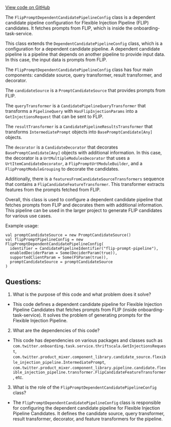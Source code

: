 [View code on GitHub](https://github.com/misbahsy/the-algorithm/product-mixer/component-library/src/main/scala/com/twitter/product_mixer/component_library/pipeline/candidate/flexible_injection_pipeline/FlipPromptDependentCandidatePipelineConfig.scala)

The `FlipPromptDependentCandidatePipelineConfig` class is a dependent candidate pipeline configuration for Flexible Injection Pipeline (FLIP) candidates. It fetches prompts from FLIP, which is inside the onboarding-task-service. 

This class extends the `DependentCandidatePipelineConfig` class, which is a configuration for a dependent candidate pipeline. A dependent candidate pipeline is a pipeline that depends on another pipeline to provide input data. In this case, the input data is prompts from FLIP. 

The `FlipPromptDependentCandidatePipelineConfig` class has four main components: candidate source, query transformer, result transformer, and decorator. 

The `candidateSource` is a `PromptCandidateSource` that provides prompts from FLIP. 

The `queryTransformer` is a `CandidatePipelineQueryTransformer` that transforms a `PipelineQuery` with `HasFlipInjectionParams` into a `GetInjectionsRequest` that can be sent to FLIP. 

The `resultTransformer` is a `CandidatePipelineResultsTransformer` that transforms `IntermediatePrompt` objects into `BasePromptCandidate[Any]` objects. 

The `decorator` is a `CandidateDecorator` that decorates `BasePromptCandidate[Any]` objects with additional information. In this case, the decorator is a `UrtMultipleModulesDecorator` that uses a `UrtItemCandidateDecorator`, a `FlipPromptUrtModuleBuilder`, and a `FlipPromptModuleGrouping` to decorate the candidates. 

Additionally, there is a `featuresFromCandidateSourceTransformers` sequence that contains a `FlipCandidateFeatureTransformer`. This transformer extracts features from the prompts fetched from FLIP. 

Overall, this class is used to configure a dependent candidate pipeline that fetches prompts from FLIP and decorates them with additional information. This pipeline can be used in the larger project to generate FLIP candidates for various use cases. 

Example usage:

```
val promptCandidateSource = new PromptCandidateSource()
val flipPromptPipelineConfig = new FlipPromptDependentCandidatePipelineConfig(
  identifier = CandidatePipelineIdentifier("flip-prompt-pipeline"),
  enabledDeciderParam = Some(DeciderParam(true)),
  supportedClientParam = Some(FSParam(true)),
  promptCandidateSource = promptCandidateSource
)
```
## Questions: 
 1. What is the purpose of this code and what problem does it solve?
- This code defines a dependent candidate pipeline for Flexible Injection Pipeline Candidates that fetches prompts from FLIP (inside onboarding-task-service). It solves the problem of generating prompts for the Flexible Injection Pipeline.

2. What are the dependencies of this code?
- This code has dependencies on various packages and classes such as `com.twitter.onboarding.task.service.thriftscala.GetInjectionsRequest`, `com.twitter.product_mixer.component_library.candidate_source.flexible_injection_pipeline.IntermediatePrompt`, `com.twitter.product_mixer.component_library.pipeline.candidate.flexible_injection_pipeline.transformer.FlipCandidateFeatureTransformer`, etc.

3. What is the role of the `FlipPromptDependentCandidatePipelineConfig` class?
- The `FlipPromptDependentCandidatePipelineConfig` class is responsible for configuring the dependent candidate pipeline for Flexible Injection Pipeline Candidates. It defines the candidate source, query transformer, result transformer, decorator, and feature transformers for the pipeline.
